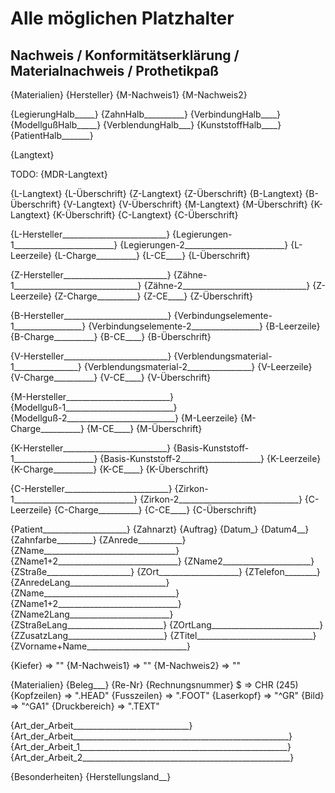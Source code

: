 # Alle möglichen Platzhalter

## Nachweis / Konformitätserklärung / Materialnachweis / Prothetikpaß
{Materialien}
{Hersteller}
{M-Nachweis1}
{M-Nachweis2}

{LegierungHalb_____}
{ZahnHalb__________}
{VerbindungHalb____}
{ModellgußHalb_____}
{VerblendungHalb___}
{KunststoffHalb____}
{PatientHalb_______}

{Langtext}

TODO: {MDR-Langtext}

{L-Langtext}
{L-Überschrift}
{Z-Langtext}
{Z-Überschrift}
{B-Langtext}
{B-Überschrift}
{V-Langtext}
{V-Überschrift}
{M-Langtext}
{M-Überschrift}
{K-Langtext}
{K-Überschrift}
{C-Langtext}
{C-Überschrift}

{L-Hersteller__________________________}
{Legierungen-1_________________________}
{Legierungen-2_________________________}
{L-Leerzeile}
{L-Charge__________}
{L-CE____}
{L-Überschrift}

{Z-Hersteller__________________________}
{Zähne-1_______________________________}
{Zähne-2_______________________________}
{Z-Leerzeile}
{Z-Charge__________}
{Z-CE____}
{Z-Überschrift}

{B-Hersteller__________________________}
{Verbindungselemente-1_________________}
{Verbindungselemente-2_________________}
{B-Leerzeile}
{B-Charge__________}
{B-CE____}
{B-Überschrift}

{V-Hersteller__________________________}
{Verblendungsmaterial-1________________}
{Verblendungsmaterial-2________________}
{V-Leerzeile}
{V-Charge__________}
{V-CE____}
{V-Überschrift}

{M-Hersteller__________________________}
{Modellguß-1___________________________}
{Modellguß-2___________________________}
{M-Leerzeile}
{M-Charge__________}
{M-CE____}
{M-Überschrift}

{K-Hersteller__________________________}
{Basis-Kunststoff-1____________________}
{Basis-Kunststoff-2____________________}
{K-Leerzeile}
{K-Charge__________}
{K-CE____}
{K-Überschrift}

{C-Hersteller__________________________}
{Zirkon-1______________________________}
{Zirkon-2______________________________}
{C-Leerzeile}
{C-Charge__________}
{C-CE____}
{C-Überschrift}

{Patient_____________________}
{Zahnarzt}
{Auftrag}
{Datum_}
{Datum4__}
{Zahnfarbe_________}
{ZAnrede___________}
{ZName_________________________________}
{ZName1+2______________________________}
{ZName2______________________}
{ZStraße_____________________}
{ZOrt____________________}
{ZTelefon________}
{ZAnredeLang________________________}
{ZName_________________________________}
{ZName1+2______________________________}
{ZName2Lang_________________________}
{ZStraßeLang________________________}
{ZOrtLang___________________________}
{ZZusatzLang________________________}
{ZTitel_____________________________}
{ZVorname+Name_________________________}

{Kiefer}      => ""
{M-Nachweis1} => ""
{M-Nachweis2} => ""

{Materialien}
{Beleg___}
{Re-Nr}
{Rechnungsnummer}
$ => CHR (245)
{Kopfzeilen} => ".HEAD"
{Fusszeilen} => ".FOOT"
{Laserkopf} => "^GR"
{Bild} => "^GA1"
{Druckbereich} => ".TEXT"

{Art_der_Arbeit_____________________________}
{Art_der_Arbeit______________________________________________________}
{Art_der_Arbeit_1____________________________________________________}
{Art_der_Arbeit_2____________________________________________________}

{Besonderheiten}
{Herstellungsland__}






